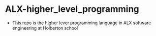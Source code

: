 # ALX-higher_level_programming
- This repo is the higher lever programming language in ALX software engineering at Holberton school
